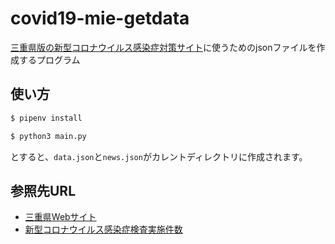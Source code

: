 # covid19-mie-getdata
[三重県版の新型コロナウイルス感染症対策サイト](https://github.com/FlexiblePrintedCircuits/covid19-mie)に使うためのjsonファイルを作成するプログラム

## 使い方
```bash
$ pipenv install

$ python3 main.py
```

とすると、`data.json`と`news.json`がカレントディレクトリに作成されます。


## 参照先URL
- [三重県Webサイト]("https://www.pref.mie.lg.jp/index.shtm")
- [新型コロナウイルス感染症検査実施件数](https://www.pref.mie.lg.jp/YAKUMUS/HP/m0068000071_00005.htm)
